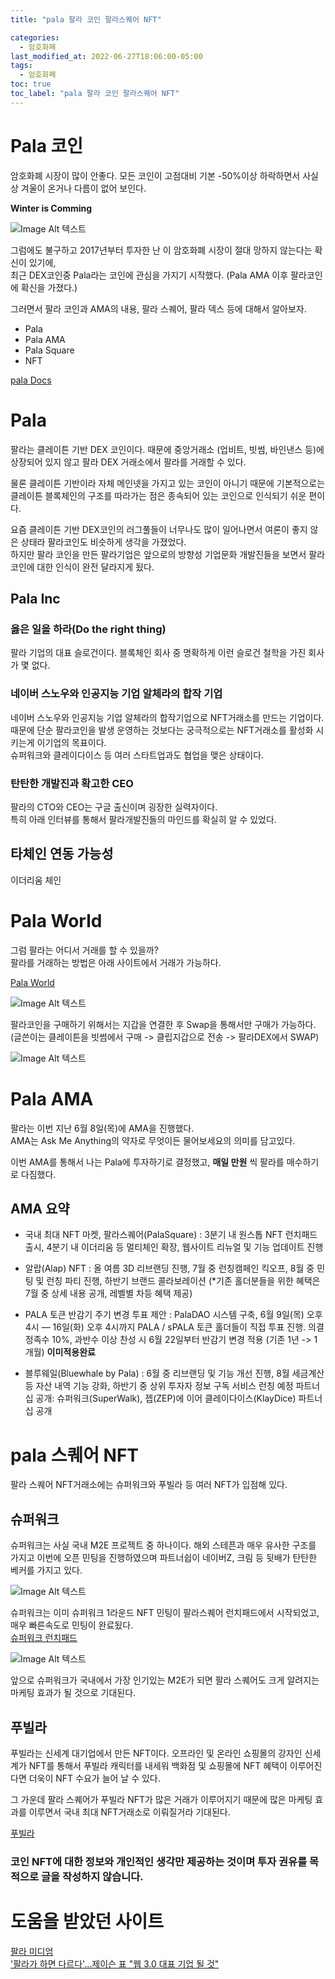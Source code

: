 ```yaml
---
title: "pala 팔라 코인 팔라스퀘어 NFT"

categories:
  - 암호화폐
last_modified_at: 2022-06-27T18:06:00-05:00
tags:
  - 암호화폐
toc: true
toc_label: "pala 팔라 코인 팔라스퀘어 NFT"
---
```


# Pala 코인
암호화폐 시장이 많이 안좋다. 모든 코인이 고점대비 기본 -50%이상 하락하면서 사실상 겨울이 온거나 다름이 없어 보인다.<br>

**Winter is Comming**

![Image Alt 텍스트](/assets/img/crypto/winter.jpeg) <br>


그럼에도 불구하고 2017년부터 투자한 난 이 암호화폐 시장이 절대 망하지 않는다는 확신이 있기에, <br>
최근 DEX코인중 Pala라는 코인에 관심을 가지기 시작했다. (Pala AMA 이후 팔라코인에 확신을 가졌다.)

그러면서 팔라 코인과 AMA의 내용, 팔라 스퀘어, 팔라 덱스 등에 대해서 알아보자.

- Pala
- Pala AMA
- Pala Square
- NFT

[pala Docs](https://docs.pala.world/)

# Pala

팔라는 클레이튼 기반 DEX 코인이다. 때문에 중앙거래소 (업비트, 빗썸, 바인낸스 등)에 상장되어 있지 않고 팔라 DEX 거래소에서 팔라를 거래할 수 있다.<br>

물론 클레이튼 기반이라 자체 메인넷을 가지고 있는 코인이 아니기 때문에 기본적으로는 클레이튼 블록체인의 구조를 따라가는 점은 종속되어 있는 코인으로 인식되기 쉬운 편이다.<br>

요즘 클레이튼 기반 DEX코인의 러그풀들이 너무나도 많이 일어나면서 여론이 좋지 않은 상태라 팔라코인도 비슷하게 생각을 가졌었다.<br>
하지만 팔라 코인을 만든 팔라기업은 앞으로의 방향성 기업문화 개발진들을 보면서 팔라코인에 대한 인식이 완전 달라지게 됬다.

## Pala Inc 

### 옳은 일을 하라(Do the right thing) 
팔라 기업의 대표 슬로건이다. 블록체인 회사 중 명확하게 이런 슬로건 철학을 가진 회사가 몇 없다.<br>

### 네이버 스노우와 인공지능 기업 알체라의 합작 기업
네이버 스노우와 인공지능 기업 알체라의 합작기업으로 NFT거래소를 만드는 기업이다. 때문에 단순 팔라코인을 발생 운영하는 것보다는 궁극적으로는 NFT거래소를 활성화 시키는게 이기업의 목표이다.<br>
슈퍼워크와 클레이다이스 등 여러 스타트업과도 협업을 맺은 상태이다. 

### 탄탄한 개발진과 확고한 CEO
팔라의 CTO와 CEO는 구글 출신이며 굉장한 실력자이다. <br>
특히 아래 인터뷰를 통해서 팔라개발진들의 마인드를 확실히 알 수 있었다.


## 타체인 연동 가능성
이더리움 체인

# Pala World
그럼 팔라는 어디서 거래를 할 수 있을까?<br>
팔라를 거래하는 방법은 아래 사이트에서 거래가 가능하다. <br>

[Pala World](https://pala.world/dex/swap) <br>

![Image Alt 텍스트](/assets/img/crypto/pala1.png) <br>

팔라코인을 구매하기 위해서는 지갑을 연결한 후 Swap을 통해서만 구매가 가능하다.<br>
(글쓴이는 클레이튼을 빗썸에서 구매 -> 클립지갑으로 전송 -> 팔라DEX에서 SWAP)

![Image Alt 텍스트](/assets/img/crypto/pala2.png) <br>


# Pala AMA
팔라는 이번 지난 6월 8일(목)에 AMA을 진행했다. <br>
AMA는 Ask Me Anything의 약자로 무엇이든 물어보세요의 의미를 담고있다.<br>

이번 AMA를 통해서 나는 Pala에 투자하기로 결정했고, **매일 만원** 씩 팔라를 매수하기로 다짐했다.

## AMA 요약 

- 국내 최대 NFT 마켓, 팔라스퀘어(PalaSquare)
: 3분기 내 원스톱 NFT 런치패드 출시, 4분기 내 이더리움 등 멀티체인 확장, 웹사이트 리뉴얼 및 기능 업데이트 진행

- 알랍(Alap) NFT
: 올 여름 3D 리브랜딩 진행, 7월 중 런칭캠페인 킥오프, 8월 중 민팅 및 런칭 파티 진행, 하반기 브랜드 콜라보레이션 (*기존 홀더분들을 위한 혜택은 7월 중 상세 내용 공개, 레벨별 차등 혜택 제공)

- PALA 토큰 반감기 주기 변경 투표 제안
: PalaDAO 시스템 구축, 6월 9일(목) 오후 4시 — 16일(화) 오후 4시까지 PALA / sPALA 토큰 홀더들이 직접 투표 진행. 의결정족수 10%, 과반수 이상 찬성 시 6월 22일부터 반감기 변경 적용 (기존 1년 -> 1개월) **이미적용완료**

- 블루웨일(Bluewhale by Pala)
: 6월 중 리브랜딩 및 기능 개선 진행, 8월 세금계산 등 자산 내역 기능 강화, 하반기 중 상위 투자자 정보 구독 서비스 런칭 예정
파트너십 공개: 슈퍼워크(SuperWalk), 젭(ZEP)에 이어 클레이다이스(KlayDice) 파트너십 공개

# pala 스퀘어 NFT
팔라 스퀘어 NFT거래소에는 슈퍼워크와 푸빌라 등 여러 NFT가 입점해 있다.<br>

## 슈퍼워크
슈퍼워크는 사실 국내 M2E 프로젝트 중 하나이다. 해외 스테픈과 매우 유사한 구조를 가지고 이번에 오픈 민팅을 진행하였으며 파트너쉽이 네이버Z, 크림 등 뒷배가 탄탄한 베커를 가지고 있다. <br>

![Image Alt 텍스트](/assets/img/crypto/superwalk.png) <br>

슈퍼워크는 이미 슈퍼워크 1라운드 NFT 민팅이 팔라스퀘어 런치패드에서 시작되었고, 매우 빠른속도로 민팅이 완료됬다.<br>
[슈퍼워크 런치패드](https://launchpad.pala.io/)

![Image Alt 텍스트](/assets/img/crypto/superwalk2.png) <br>

앞으로 슈퍼워크가 국내에서 가장 인기있는 M2E가 되면 팔라 스퀘어도 크게 알려지는 마케팅 효과가 될 것으로 기대된다.

## 푸빌라
푸빌라는 신세계 대기업에서 만든 NFT이다. 오프라인 및 온라인 쇼핑몰의 강자인 신세계가 NFT를 통해서 푸빌라 캐릭터를 내세워 백화점 및 쇼핑몰에 NFT 혜택이 이루어진다면 더욱이 NFT 수요가 늘어 날 수 있다.<br>

그 가운데 팔라 스퀘어가 푸빌라 NFT가 많은 거래가 이루어지기 때문에 많은 마케팅 효과를 이루면서 국내 최대 NFT거래소로 이뤄질거라 기대된다. <br>

[푸빌라](https://puuvillasociety.com/)

### 코인 NFT에 대한 정보와 개인적인 생각만 제공하는 것이며 투자 권유를 목적으로 글을 작성하지 않습니다.

# 도움을 받았던 사이트
[팔라 미디엄](https://medium.com/@attention.pala/pala-ama-highlights-%EB%82%B4%EC%9A%A9%EC%9A%94%EC%95%BD-%EB%9F%AD%ED%82%A4%EB%93%9C%EB%A1%9C%EC%9A%B0-%EB%8B%B9%EC%B2%A8%EC%9E%90-%EA%B3%B5%EA%B0%9C-4ac893163c7a)<br>
['팔라가 하면 다르다'...제이슨 표 "웹 3.0 대표 기업 될 것"](https://www.hankyung.com/it/article/202206102278g)<br>

